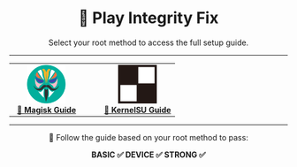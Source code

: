 <h1 align="center">🎯 Play Integrity Fix</h1>

<p align="center">
  Select your root method to access the full setup guide.
</p>

---

<div align="center">

<table>
  <tr>
    <td align="center" width="45%">
      <a href="https://github.com/yadavnikhil03/yurikey" target="_blank">
        <img src="https://raw.githubusercontent.com/yadavnikhil03/Play-integrity-fix-guide/main/assets/magisk.png" width="70"/><br/>
        <strong>🔧 Magisk Guide</strong>
      </a>
    </td>
    <td align="center" width="10%">
      <!-- Spacer -->
    </td>
    <td align="center" width="45%">
      <a href="https://github.com/yadavnikhil03/yurikey" target="_blank">
        <img src="https://raw.githubusercontent.com/yadavnikhil03/Play-integrity-fix-guide/main/assets/ksu.png" width="70"/><br/>
        <strong>🧬 KernelSU Guide</strong>
      </a>
    </td>
  </tr>
</table>

</div>

---

<p align="center">
  📘 Follow the guide based on your root method to pass:
</p>

<p align="center">
  <strong>BASIC ✅ DEVICE ✅ STRONG ✅</strong>
</p>
